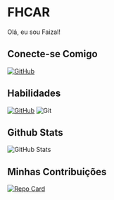 # FHCAR
Olá, eu sou Faizal!
## Conecte-se Comigo
[![GitHub](https://img.shields.io/badge/GitHub-100000?style=for-the-badge&logo=github&logoColor=white)](https://github.com/FHCAR)


## Habilidades
[![GitHub](https://img.shields.io/badge/GitHub-100000?style=for-the-badge&logo=github&logoColor=white)]()
![Git](https://img.shields.io/badge/GIT-E44C30?style=for-the-badge&logo=git&logoColor=white)


## Github Stats
![GitHub Stats](https://github-readme-stats.vercel.app/api?username=fhcar&theme=transparent&bg_color=000&border_color=30A3DC&show_icons=true&icon_color=30A3DC&title_color=E94D5F&text_color=FFF)

## Minhas Contribuições
[![Repo Card](https://github-readme-stats.vercel.app/api/pin/?username=fhcar&repo=SEUREPOSITORIO&bg_color=000&border_color=30A3DC&show_icons=true&icon_color=30A3DC&title_color=E94D5F&text_color=FFF)](https://github.com/FHCAR/dio-lab-open-source)
